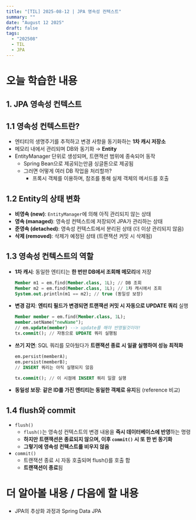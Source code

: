 ```yaml
---
title: "[TIL] 2025-08-12 | JPA 영속성 컨텍스트"
summary: ""
date: "August 12 2025"
draft: false
tags:
  - "202508"
  - TIL
  - JPA
---
```


# 오늘 학습한 내용

## 1. JPA 영속성 컨텍스트

## 1.1 영속성 컨텍스트란?

- 엔티티의 생명주기를 추적하고 변경 사항을 동기화하는 **1차 캐시 저장소**
- 메모리 내에서 관리되며 DB와 동기화 → **Entity**
- EntityManager 단위로 생성되며, 트랜잭션 범위에 종속되어 동작
    - Spring Bean으로 제공되는만큼 싱글톤으로 제공됨
    - 그러면 어떻게 여러 DB 작업을 처리할까?
        - 프록시 객체를 이용하며, 참조를 통해 실제 객체의 메서드를 호출

## 1.2 Entity의 상태 변화

- **비영속 (new)**: `EntityManager`에 의해 아직 관리되지 않는 상태
- **영속 (managed)**: 영속성 컨텍스트에 저장되어 JPA가 관리하는 상태
- **준영속 (detached)**: 영속성 컨텍스트에서 분리된 상태 (더 이상 관리되지 않음)
- **삭제 (removed)**: 삭제가 예정된 상태 (트랜잭션 커밋 시 삭제됨)

## 1.3 영속성 컨텍스트의 역할

- **1차 캐시**: 동일한 엔티티는 **한 번만 DB에서 조회해 메모리**에 저장
    
    ```sql
    Member m1 = em.find(Member.class, 1L); // DB 조회
    Member m2 = em.find(Member.class, 1L); // 1차 캐시에서 조회
    System.out.println(m1 == m2); // true (동일성 보장)
    ```
    
- **변경 감지**: **엔티티 필드가 변경되면 트랜잭션 커밋 시 자동으로 UPDATE 쿼리** 실행
    
    ```sql
    Member member = em.find(Member.class, 1L);
    member.setName("newName");
    // em.update(member) --> update를 해야 반영될것이야!
    tx.commit(); // 자동으로 UPDATE 쿼리 실행됨
    ```
    
- **쓰기 지연**: SQL 쿼리를 모아뒀다가 **트랜잭션 종료 시 일괄 실행하여 성능 최적화**
    
    ```sql
    em.persist(memberA);
    em.persist(memberB);
    // INSERT 쿼리는 아직 실행되지 않음
    
    tx.commit(); // 이 시점에 INSERT 쿼리 일괄 실행
    
    ```
    
- **동일성 보장**: **같은 ID를 가진 엔티티는 동일한 객체로 유지**됨 (reference 비교)

## 1.4 flush와 commit

- `flush()`
    - `flush()`는 영속성 컨텍스트의 변경 내용을 **즉시 데이터베이스에 반영**하는 명령
    - **하지만 트랜잭션은 종료되지 않으며, 이후 `commit()` 시 또 한 번 동기화**
    - **그렇기에 영속성 컨텍스트를 비우지 않음**
- `commit()`
    - 트랜잭션 종료 시 자동 호출되며 flush()를 호출 함
    - **트랜잭션이 종료**됨

# 더 알아볼 내용 / 다음에 할 내용

- JPA의 추상화 과정과 Spring Data JPA